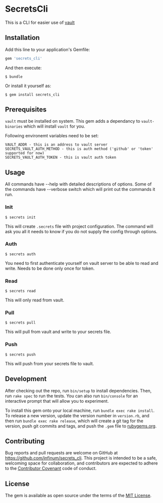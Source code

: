 # SecretsCli

This is a CLI for easier use of [vault](https://www.vaultproject.io/)

## Installation

Add this line to your application's Gemfile:

```ruby
gem 'secrets_cli'
```

And then execute:

    $ bundle

Or install it yourself as:

    $ gem install secrets_cli

## Prerequisites

`vault` must be installed on system. This gem adds a dependancy to `vault-binaries` which will install `vault` for you.

Following environemt variables need to be set:

    VAULT_ADDR - this is an address to vault server
    SECRETS_VAULT_AUTH_METHOD - this is auth method ('github' or 'token' supported for now)
    SECRETS_VAULT_AUTH_TOKEN - this is vault auth token

## Usage

All commands have --help with detailed descriptions of options.
Some of the commands have --verbose switch which will print out the commands it run.

### Init

    $ secrets init

This will create `.secrets` file with project configuration. The command will ask you all it needs to know if you do not
supply the config through options.

### Auth

    $ secrets auth

You need to first authenticate yourself on vault server to be able to read and write.
Needs to be done only once for token.

### Read

    $ secrets read

This will only read from vault.

### Pull

    $ secrets pull

This will pull from vault and write to your secrets file.

### Push

    $ secrets push

This will push from your secrets file to vault.

## Development

After checking out the repo, run `bin/setup` to install dependencies. Then, run `rake spec` to run the tests. You can also run `bin/console` for an interactive prompt that will allow you to experiment.

To install this gem onto your local machine, run `bundle exec rake install`. To release a new version, update the version number in `version.rb`, and then run `bundle exec rake release`, which will create a git tag for the version, push git commits and tags, and push the `.gem` file to [rubygems.org](https://rubygems.org).

## Contributing

Bug reports and pull requests are welcome on GitHub at https://github.com/infinum/secrets_cli. This project is intended to be a safe, welcoming space for collaboration, and contributors are expected to adhere to the [Contributor Covenant](contributor-covenant.org) code of conduct.


## License

The gem is available as open source under the terms of the [MIT License](http://opensource.org/licenses/MIT).

